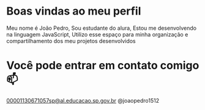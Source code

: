 # Boas vindas ao meu perfil
Meu nome é João Pedro,
Sou estudante do alura,
Estou me desenvolvendo na linguagem JavaScript,
Utilizo esse espaço para minha organização e compartilhamento dos meu projetos desenvolvidos

# Você pode entrar em contato comigo 📫
00001130671057sp@al.educacao.sp.gov.br
@joaopedro1512
